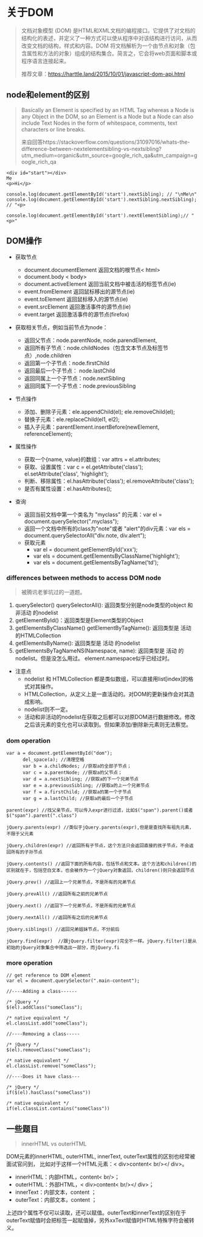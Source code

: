 # 关于DOM

>  文档对象模型 (DOM) 是HTML和XML文档的编程接口。它提供了对文档的结构化的表述，并定义了一种方式可以使从程序中对该结构进行访问，从而改变文档的结构，样式和内容。DOM 将文档解析为一个由节点和对象（包含属性和方法的对象）组成的结构集合。简言之，它会将web页面和脚本或程序语言连接起来。
> 
> 推荐文章：https://harttle.land/2015/10/01/javascript-dom-api.html

## node和element的区别

> Basically an Element is specified by an HTML Tag whereas a Node is any Object in the DOM, so an Element is a Node but a Node can also include Text Nodes in the form of whitespace, comments, text characters or line breaks.
> 
> 来自回答https://stackoverflow.com/questions/31097016/whats-the-difference-between-nextelementsibling-vs-nextsibling?utm_medium=organic&utm_source=google_rich_qa&utm_campaign=google_rich_qa

````
<div id="start"></div>
Me
<p>Hi</p>

console.log(document.getElementById('start').nextSibling); // "\nMe\n"
console.log(document.getElementById('start').nextSibling.nextSibling); // "<p>

console.log(document.getElementById('start').nextElementSibling);// "<p>"
````

## DOM操作

* 获取节点
  * document.documentElement     返回文档的根节点< html> 
  * document.body     < body> 
  * document.activeElement 返回当前文档中被击活的标签节点(ie)
  * event.fromElement        返回鼠标移出的源节点(ie) 
  * event.toElement       返回鼠标移入的源节点(ie) 
  * event.srcElement     返回激活事件的源节点(ie) 
  * event.target         返回激活事件的源节点(firefox) 

* 获取相关节点，例如当前节点为node：
  * 返回父节点：node.parentNode, node.parendElement, 
  * 返回所有子节点：node.childNodes（包含文本节点及标签节点）,node.children 
  * 返回第一个子节点：node.firstChild 
  * 返回最后一个子节点： node.lastChild 
  * 返回同属上一个子节点：node.nextSibling 
  * 返回同属下一个子节点：node.previousSibling 

* 节点操作
  * 添加、删除子元素：ele.appendChild(el); ele.removeChild(el);
  * 替换子元素：ele.replaceChild(el1, el2);
  * 插入子元素：parentElement.insertBefore(newElement, referenceElement);

* 属性操作
  * 获取一个{name, value}的数组：var attrs = el.attributes;
  * 获取、设置属性：var c = el.getAttribute('class'); el.setAttribute('class', 'highlight');
  * 判断、移除属性：el.hasAttribute('class'); el.removeAttribute('class');
  * 是否有属性设置：el.hasAttributes();   

* 查询
  * 返回当前文档中第一个类名为 "myclass" 的元素：var el = document.querySelector(".myclass");
  * 返回一个文档中所有的class为"note"或者 "alert"的div元素：var els = document.querySelectorAll("div.note, div.alert");
  * 获取元素
    * var el = document.getElementById('xxx');
    * var els = document.getElementsByClassName('highlight');
    * var els = document.getElementsByTagName('td');

### differences between methods to access DOM node
> 被腾讯老爹坑过的一道题。
1. querySelector() querySelectorAll(): 返回类型分别是node类型的object 和 非活动 的nodelist
2. getElementById()：返回类型是Element类型的Object
3. getElementsByClassName() getElementByTagName(): 返回类型是 活动 的HTMLCollection
4. getElementsByName(): 返回类型是 活动 的nodelist
5. getElementsByTagNameNS(Namespace, name): 返回类型是 活动 的nodelist。但是没怎么用过。 element.namespace似乎已经过时。

* 注意点
  * nodelist 和 HTMLCollection 都是类似数组，可以直接用list[index]的格式对其操作。
  * HTMLCollection，从定义上是一直活动的。对DOM的更新操作会对其造成影响。
  * nodelist则不一定。
  * 活动和非活动的nodelist在获取之后都可以对原DOM进行数据修改。修改之后该元素的变化也可以读取到。但如果添加/删除新元素则无法察觉。

### dom operation
````
var a = document.getElementById("dom");
      del_space(a); //清理空格
      var b = a.childNodes; //获取a的全部子节点；
      var c = a.parentNode; //获取a的父节点；
      var d = a.nextSibling; //获取a的下一个兄弟节点
      var e = a.previousSibling; //获取a的上一个兄弟节点
      var f = a.firstChild; //获取a的第一个子节点
      var g = a.lastChild; //获取a的最后一个子节点
      
parent(expr) //找父亲节点，可以传入expr进行过滤，比如$("span").parent()或者$("span").parent(".class")

jQuery.parents(expr) //类似于jQuery.parents(expr),但是是查找所有祖先元素，不限于父元素

jQuery.children(expr) //返回所有子节点，这个方法只会返回直接的孩子节点，不会返回所有的子孙节点

jQuery.contents() //返回下面的所有内容，包括节点和文本。这个方法和children()的区别就在于，包括空白文本，也会被作为一个jQuery对象返回，children()则只会返回节点

jQuery.prev() //返回上一个兄弟节点，不是所有的兄弟节点

jQuery.prevAll() //返回所有之前的兄弟节点

jQuery.next() //返回下一个兄弟节点，不是所有的兄弟节点

jQuery.nextAll() //返回所有之后的兄弟节点

jQuery.siblings() //返回兄弟姐妹节点，不分前后

jQuery.find(expr)  //跟jQuery.filter(expr)完全不一样。jQuery.filter()是从初始的jQuery对象集合中筛选出一部分，而jQuery.fi
````
### more operation
````
// get reference to DOM element
var el = document.querySelector(".main-content");
 
//----Adding a class------
 
/* jQuery */
$(el).addClass("someClass");
 
/* native equivalent */
el.classList.add("someClass");
 
//----Removing a class-----
 
/* jQuery */
$(el).removeClass("someClass");
 
/* native equivalent */
el.classList.remove("someClass");
 
//----Does it have class---
 
/* jQuery */
if($(el).hasClass("someClass"))
 
/* native equivalent */
if(el.classList.contains("someClass"))
````


## 一些题目

> innerHTML vs outerHTML

DOM元素的innerHTML, outerHTML, innerText, outerText属性的区别也经常被面试官问到， 比如对于这样一个HTML元素：< div>content< br/></ div>。

  * innerHTML：内部HTML，content< br/>；
  * outerHTML：外部HTML，< div>content< br/></ div>；
  * innerText：内部文本，content ；
  * outerText：内部文本，content ；

上述四个属性不仅可以读取，还可以赋值。outerText和innerText的区别在于outerText赋值时会把标签一起赋值掉，另外xxText赋值时HTML特殊字符会被转义。 